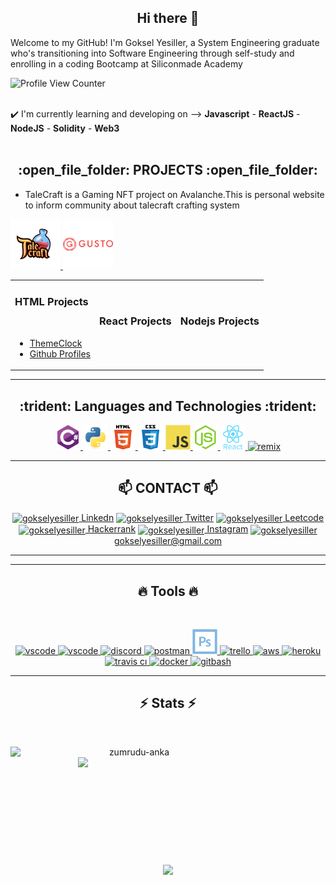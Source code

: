 <h2 align="center">Hi there 👋</h2>

Welcome to my GitHub! I'm Goksel Yesiller, a System Engineering graduate who's
transitioning into Software Engineering through self-study and enrolling in a
coding Bootcamp at Siliconmade Academy 


![Profile View Counter](https://komarev.com/ghpvc/?username=mryesiller)
<br><br>

✔️ I'm currently learning and developing on  --> **Javascript** - **ReactJS** - **NodeJS** - **Solidity** - **Web3** 
<br><br>

<h2 align="center">:open_file_folder: PROJECTS :open_file_folder:</h2>

- TaleCraft is a Gaming NFT project on Avalanche.This is personal website to
inform community about talecraft crafting system

<p align="left">
  <a href="https://github.com/mryesiller/Talecraft_Guide_WebSite" target="_blank">
    <img src="/img/logo.webp" alt="csharp" width="80" height="80" />
  </a>
  <a href="https://gusto-finalproject.herokuapp.com" target="_blank">
    <img src="/img/gusto.png" alt="csharp" width="80" height="80" />
  </a>
</p>
<div align="left">
  <table align="center"> 
    <tr>
      <td>
        <h3>HTML Projects</h3>
        <br/>
        <ul>
          <li>    
            <a
              href="https://mryesiller.github.io/HTML-ThemeClock/"
              target="blank"
              title="ThemeClock"        
            >ThemeClock</a        
          </li>
          <li>    
            <a
              href="https://mryesiller.github.io/HTML_GithubProfiles/"
              target="blank"
              title="GithubProfiles"        
            >Github Profiles</a        
          </li>
      </ul>  
    </td>
    <td>
      <h3>React Projects</h3>
      <br />
    </td>
    <td>
      <h3>Nodejs Projects</h3>
      <br />
    </td>
  </tr>  
  </table>      
</div>  

<hr />
<h2 align="center">:trident: Languages and Technologies :trident:</h2>
<p align="center">
  <a href="https://www.w3schools.com/cs/" target="_blank">
    <img
      src="https://raw.githubusercontent.com/devicons/devicon/master/icons/csharp/csharp-original.svg"
      alt="csharp"
      width="40"
      height="40"
    />
  </a>
  <a href="https://www.w3schools.com/python/" target="_blank">
    <img
      src="https://raw.githubusercontent.com/devicons/devicon/master/icons/python/python-original.svg"
      alt="python"
      width="40"
      height="40"
    />
  </a>
  <a href="https://www.w3.org/html/" target="_blank">
    <img
      src="https://raw.githubusercontent.com/devicons/devicon/master/icons/html5/html5-original-wordmark.svg"
      alt="html5"
      width="40"
      height="40"
    />
  </a>
  <a href="https://www.w3schools.com/css/" target="_blank">
    <img
      src="https://raw.githubusercontent.com/devicons/devicon/master/icons/css3/css3-original-wordmark.svg"
      alt="css3"
      width="40"
      height="40"
    />
  </a>
  <a
    href="https://developer.mozilla.org/en-US/docs/Web/JavaScript"
    target="_blank"
  >
    <img
      src="https://raw.githubusercontent.com/devicons/devicon/master/icons/javascript/javascript-original.svg"
      alt="javascript"
      width="40"
      height="40"
    />
  </a>
  <a href="https://nodejs.org/en/" target="_blank">
    <img
      src="https://raw.githubusercontent.com/devicons/devicon/master/icons/nodejs/nodejs-original.svg"
      alt="nodejs"
      width="40"
      height="40"
    />
  </a>
  <a href="https://reactjs.org/" target="_blank">
    <img
      src="https://raw.githubusercontent.com/devicons/devicon/master/icons/react/react-original-wordmark.svg"
      alt="react"
      width="40"
      height="40"
    />
  </a>
   <a href="https://remix.ethereum.org/" target="_blank">
    <img
      src="https://www.logosvgpng.com/wp-content/uploads/2018/10/solidity-logo-vector.png"
      alt="remix"
      width="40"
      height="40"
    />
  </a>
</p>

<hr />
<h2 align="center">📫 CONTACT 📫</h2>
<p align="center">
  <a
    href="www.linkedin.com/in/gokselyesiller"
    target="blank"
    title="LinkedIn"
    ><img
      align="center"
      src="https://image.pngaaa.com/708/1947708-middle.png"
      alt="gokselyesiller"
      height="30"
      width="30"
    />
    Linkedn</a
  >
  <a href="https://twitter.com/MrYesiller" target="blank" title="Twitter"
    ><img
      align="center"
      src="https://clipartcraft.com/images/twitter-logo-png-green-4.png"
      alt="gokselyesiller"
      height="30"
      width="30"
    />
    Twitter</a
  >
  <a
    href="https://leetcode.com/mryesiller/"
    target="blank"
    title="Leetcode"
    ><img
      align="center"
      src="https://external-content.duckduckgo.com/iu/?u=https%3A%2F%2Fleetcode.com%2Fstatic%2Fimages%2FLeetCode_logo.png&f=1&nofb=1"
      alt="gokselyesiller"
      height="30"
      width="30"
    />
    Leetcode</a
  >
  <a
    href="https://www.hackerrank.com/gokselyesiller"
    target="blank"
    title="LinkedIn"
    ><img
      align="center"
      src="https://cdn3.iconfinder.com/data/icons/logos-and-brands-adobe/512/160_Hackerrank-1024.png"
      alt="gokselyesiller"
      height="30"
      width="30"
    />
    Hackerrank</a
  >
  <a
    href="https://instagram.com/gokselyesiller"
    target="blank"
    title="Instagram"
    ><img
      align="center"
      src="https://upload.wikimedia.org/wikipedia/commons/thumb/e/e7/Instagram_logo_2016.svg/1200px-Instagram_logo_2016.svg.png"
      alt="gokselyesiller"
      height="30"
      width="30"
    />
    Instagram</a
  >
  <a href="#" target="blank" title="gokselyesiller@gmail.com"
    ><img
      align="center"
      src="https://uxwing.com/wp-content/themes/uxwing/download/10-brands-and-social-media/gmail.png"
      alt="gokselyesiller"
      height="30"
      width="26"
    />
    gokselyesiller@gmail.com</a
  >
</p>
<hr />

<hr />
<h2 align="center">🔥 Tools 🔥</h2>
<br />
<p align="center">
  <a href="https://code.visualstudio.com/" target="_blank">
    <img
      src="https://upload.wikimedia.org/wikipedia/commons/thumb/9/9a/Visual_Studio_Code_1.35_icon.svg/1024px-Visual_Studio_Code_1.35_icon.svg.png"
      alt="vscode"
      width="40"
      height="40"
    />
  </a>
  <a href="https://visualstudio.microsoft.com/tr/" target="_blank">
    <img
      src="https://www.pikpng.com/pngl/m/216-2164742_visual-studio-2013-logo-visual-studio-logo-png.png"
      alt="vscode"
      width="40"
      height="40"
    />
  </a>
  <a href="https://discord.com/" target="_blank">
    <img
      src="https://cdn4.iconfinder.com/data/icons/logos-and-brands/512/91_Discord_logo_logos-512.png"
      alt="discord"
      width="30"
      height="30"
    />
  </a>
  <a href="https://postman.com" target="_blank">
    <img
      src="https://www.vectorlogo.zone/logos/getpostman/getpostman-icon.svg"
      alt="postman"
      width="40"
      height="40"
    />
  </a>
  <a href="https://www.photoshop.com/en" target="_blank">
    <img
      src="https://raw.githubusercontent.com/devicons/devicon/master/icons/photoshop/photoshop-line.svg"
      alt="photoshop"
      width="40"
      height="40"
    />
  </a>
  <a href="https://trello.com/en" target="_blank">
    <img
      src="https://cdn.iconscout.com/icon/free/png-512/trello-6-569395.png"
      alt="trello"
      width="40"
      height="40"
    />
  </a>
   <a href="https://aws.amazon.com/" target="_blank">
    <img
      src="https://external-content.duckduckgo.com/iu/?u=https%3A%2F%2Fa0.awsstatic.com%2Flibra-css%2Fimages%2Flogos%2Faws_logo_smile_1200x630.png&f=1&nofb=1"
      alt="aws"
      width="40"
      height="40"
    />
  </a>
  <a href="https://www.heroku.com/" target="_blank">
    <img
      src="https://external-content.duckduckgo.com/iu/?u=https%3A%2F%2Fdailysmarty-production.s3.amazonaws.com%2Fuploads%2Fpost%2Fimg%2F509%2Fheroku-logo.jpg&f=1&nofb=1"
      alt="heroku"
      width="40"
      height="40"
    />
  </a>
  <a href="https://www.travis-ci.com/" target="_blank">
    <img
      src="https://external-content.duckduckgo.com/iu/?u=https%3A%2F%2Fseekicon.com%2Ffree-icon-download%2Ftravis-ci_1.png&f=1&nofb=1"
      alt="travis cı"
      width="40"
      height="40"
    />
  </a>
  <a href="https://www.docker.com/" target="_blank">
    <img
      src="https://external-content.duckduckgo.com/iu/?u=https%3A%2F%2Fdatawokagaku.com%2Fwp-content%2Fuploads%2F2020%2F01%2Fdocker_icon.png&f=1&nofb=1"
      alt="docker"
      width="40"
      height="40"
    />
  </a>
    <a href="https://gitforwindows.org/" target="_blank">
    <img
      src="https://external-content.duckduckgo.com/iu/?u=https%3A%2F%2Fobscureproblemsandgotchas.com%2Fwp-content%2Fuploads%2F2018%2F09%2FGit-bash.png&f=1&nofb=1"
      alt="gitbash"
      width="40"
      height="40"
    />
  </a>
</p>
<hr />

<h2 align="center">⚡ Stats ⚡</h2>
<br />
<p align="center"></p>
<div align="center">
  <a
    href="https://github.com/denvercoder1/github-readme-streak-stats"
    title="Go to Source"
  >
    <img
      align="left"
      width="396"
      src="https://github-readme-streak-stats.herokuapp.com/?user=mryesiller&theme=react&border=61dafb&hide_border=true"
      alt="zumrudu-anka"
    />
  </a>
  <a
    href="https://github.com/anuraghazra/github-readme-stats"
    title="Go to Source"
  >
    <img
      align="right"
      width="396"
      src="https://github-readme-stats.vercel.app/api?username=mryesiller&show_icons=true&theme=react&border_color=61dafb&hide_border=true"
    />
  </a>
</div>
<br /><br /><br /><br /><br /><br /><br /><br /><br /><br /><br />
<div align="center">
  <a href="https://github.com/anuraghazra/github-readme-stats">
    <img
      width="325"
      align="center"
      src="https://github-readme-stats.vercel.app/api/top-langs/?username=mryesiller&hide=c%23,powershell,Mathematica,Ruby,Objective-C,Objective-C%2b%2b,Cuda&title_color=61dafb&text_color=ffffff&icon_color=61dafb&bg_color=20232a&langs_count=8&layout=compact&border_color=61dafb&hide_border=true"
    />
  </a>
</div>
